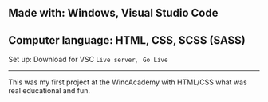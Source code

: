 Made with:
Windows, Visual Studio Code
-----------------------------------------------------
Computer language: HTML, CSS, SCSS (SASS)
-----------------------------------------------------
Set up:
Download for VSC ```Live server```, ``` Go Live```

---------------------------------------------

This was my first project at the WincAcademy with HTML/CSS what was real educational and fun.
